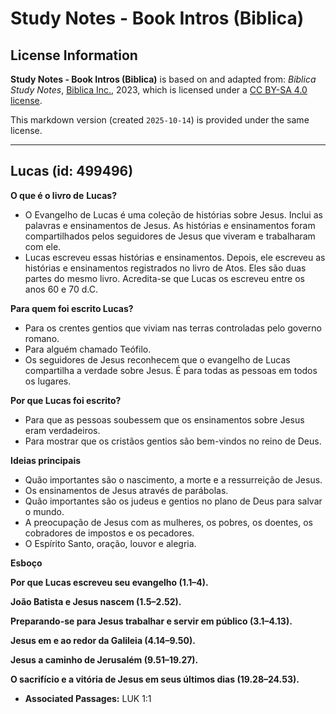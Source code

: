 # Study Notes - Book Intros (Biblica)

## License Information

**Study Notes - Book Intros (Biblica)** is based on and adapted from: _Biblica Study Notes_, [Biblica Inc.](https://www.biblica.com/), 2023, which is licensed under a [CC BY-SA 4.0 license](https://creativecommons.org/licenses/by-sa/4.0/legalcode.en).

This markdown version (created `2025-10-14`) is provided under the same license.



--------------------------------

## Lucas (id: 499496)

**O que é o livro de** **Lucas?**

* O Evangelho de Lucas é uma coleção de histórias sobre Jesus. Inclui as palavras e ensinamentos de Jesus. As histórias e ensinamentos foram compartilhados pelos seguidores de Jesus que viveram e trabalharam com ele.
* Lucas escreveu essas histórias e ensinamentos. Depois, ele escreveu as histórias e ensinamentos registrados no livro de Atos. Eles são duas partes do mesmo livro. Acredita\-se que Lucas os escreveu entre os anos 60 e 70 d.C.

**Para quem foi escrito Lucas?**

* Para os crentes gentios que viviam nas terras controladas pelo governo romano.
* Para alguém chamado Teófilo.
* Os seguidores de Jesus reconhecem que o evangelho de Lucas compartilha a verdade sobre Jesus. É para todas as pessoas em todos os lugares.

**Por que Lucas foi escrito?**

* Para que as pessoas soubessem que os ensinamentos sobre Jesus eram verdadeiros.
* Para mostrar que os cristãos gentios são bem\-vindos no reino de Deus.

**Ideias principais**

* Quão importantes são o nascimento, a morte e a ressurreição de Jesus.
* Os ensinamentos de Jesus através de parábolas.
* Quão importantes são os judeus e gentios no plano de Deus para salvar o mundo.
* A preocupação de Jesus com as mulheres, os pobres, os doentes, os cobradores de impostos e os pecadores.
* O Espírito Santo, oração, louvor e alegria.

**Esboço**

**Por que Lucas escreveu seu evangelho (1\.1–4\).**

**João Batista e Jesus nascem (1\.5–2\.52\).**

**Preparando\-se para Jesus trabalhar e servir em público (3\.1–4\.13\).**

**Jesus em e ao redor da Galileia (4\.14–9\.50\).**

**Jesus a caminho de Jerusalém (9\.51–19\.27\).**

**O sacrifício e a vitória de Jesus em seus últimos dias (19\.28–24\.53\).**

* **Associated Passages:** LUK 1:1

